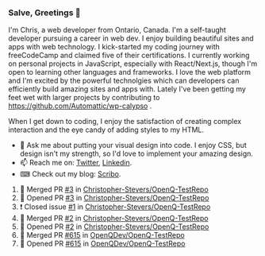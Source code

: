 ### Salve, Greetings 👋

I'm Chris, a web developer from Ontario, Canada. I'm a self-taught developer pursuing a career in web dev. I enjoy building beautiful sites and apps with web technology.
I kick-started my coding journey with freeCodeCamp and claimed five of their certifications.  I currently working on personal projects in JavaScript, especially with React/Next.js, though I'm open to learning other languages and frameworks. I love the web platform and I'm excited by the powerful technolgies which can developers can efficiently build amazing sites and apps with. Lately I've been getting my feet wet with larger projects by contributing to https://github.com/Automattic/wp-calypso .

When I get down to coding, I enjoy the satisfaction of creating complex interaction and the eye candy of adding styles to my HTML. 

- 💬 Ask me about putting your visual design into code. I enjoy CSS, but design isn't my strength, so I'd love to implement your amazing design.
- 📫 Reach me on: [Twitter](https://twitter.com/Christo28120856), [Linkedin](https://www.linkedin.com/in/christopher-stevers-07b9a5204/).
- ⌨ Check out my blog: [Scribo](https://christopherstevers.cf).
<!--
**Christopher-Stevers/Christopher-Stevers** is a ✨ _special_ ✨ repository because its `README.md` (this file) appears on your GitHub profile.

Here are some ideas to get you started:

- 🔭 I’m currently working on ...
- 🌱 I’m currently learning ...
- 👯 I’m looking to collaborate on ...
- 🤔 I’m looking for help with ...
- 😄 Pronouns: ...
- ⚡ Fun fact: ...
-->

<!--START_SECTION:activity-->
1. 🎉 Merged PR [#3](https://github.com/Christopher-Stevers/OpenQ-TestRepo/pull/3) in [Christopher-Stevers/OpenQ-TestRepo](https://github.com/Christopher-Stevers/OpenQ-TestRepo)
2. 💪 Opened PR [#3](https://github.com/Christopher-Stevers/OpenQ-TestRepo/pull/3) in [Christopher-Stevers/OpenQ-TestRepo](https://github.com/Christopher-Stevers/OpenQ-TestRepo)
3. ❗️ Closed issue [#1](https://github.com/Christopher-Stevers/OpenQ-TestRepo/issues/1) in [Christopher-Stevers/OpenQ-TestRepo](https://github.com/Christopher-Stevers/OpenQ-TestRepo)
4. 🎉 Merged PR [#2](https://github.com/Christopher-Stevers/OpenQ-TestRepo/pull/2) in [Christopher-Stevers/OpenQ-TestRepo](https://github.com/Christopher-Stevers/OpenQ-TestRepo)
5. 💪 Opened PR [#2](https://github.com/Christopher-Stevers/OpenQ-TestRepo/pull/2) in [Christopher-Stevers/OpenQ-TestRepo](https://github.com/Christopher-Stevers/OpenQ-TestRepo)
6. 🎉 Merged PR [#615](https://github.com/OpenQDev/OpenQ-TestRepo/pull/615) in [OpenQDev/OpenQ-TestRepo](https://github.com/OpenQDev/OpenQ-TestRepo)
7. 💪 Opened PR [#615](https://github.com/OpenQDev/OpenQ-TestRepo/pull/615) in [OpenQDev/OpenQ-TestRepo](https://github.com/OpenQDev/OpenQ-TestRepo)
<!--END_SECTION:activity-->
